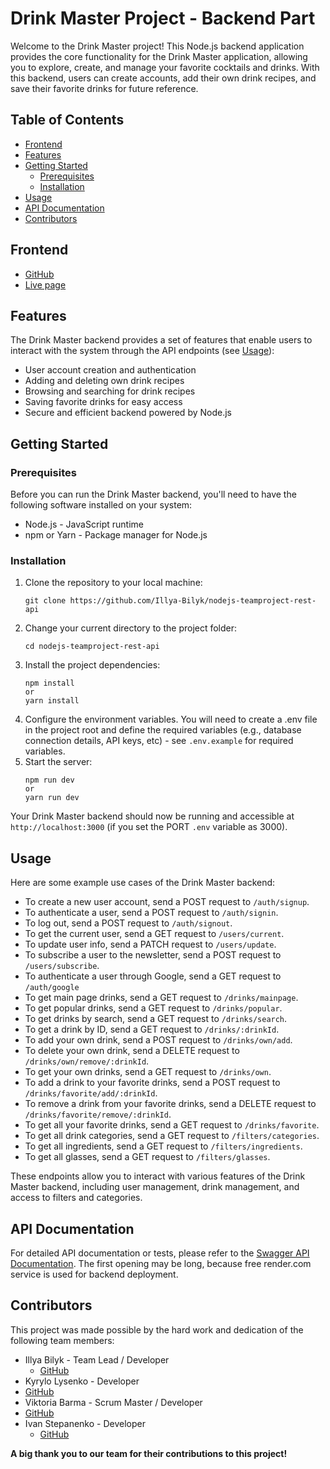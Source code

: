 # Drink Master Project - Backend Part

Welcome to the Drink Master project! This Node.js backend application provides the core functionality for the Drink Master application, allowing you to explore, create, and manage your favorite cocktails and drinks. With this backend, users can create accounts, add their own drink recipes, and save their favorite drinks for future reference.

## Table of Contents

- [Frontend](#frontend)
- [Features](#features)
- [Getting Started](#getting-started)
  - [Prerequisites](#prerequisites)
  - [Installation](#installation)
- [Usage](#usage)
- [API Documentation](#api-docs)
- [Contributors](#contributors)

## <a id="frontend">Frontend</a>

- [GitHub](https://github.com/DanyloTytarenko/DrinkMaster)
- [Live page](https://danylotytarenko.github.io/DrinkMaster/welcome)

## <a id="features">Features</a>

The Drink Master backend provides a set of features that enable users to interact with the system through the API endpoints (see [Usage](#usage)):

- User account creation and authentication
- Adding and deleting own drink recipes
- Browsing and searching for drink recipes
- Saving favorite drinks for easy access
- Secure and efficient backend powered by Node.js

## <a id="getting-started">Getting Started</a>

### <a id="prerequisites">Prerequisites</a>

Before you can run the Drink Master backend, you'll need to have the following software installed on your system:

- Node.js - JavaScript runtime
- npm or Yarn - Package manager for Node.js

### <a id="installation">Installation</a>

1. Clone the repository to your local machine:
   ```
   git clone https://github.com/Illya-Bilyk/nodejs-teamproject-rest-api
   ```
2. Change your current directory to the project folder:
   ```
   cd nodejs-teamproject-rest-api
   ```
3. Install the project dependencies:
   ```
   npm install
   or
   yarn install
   ```
4. Configure the environment variables. You will need to create a .env file in the project root and define the required variables (e.g., database connection details, API keys, etc) - see `.env.example` for required variables.
5. Start the server:
   ```
   npm run dev
   or
   yarn run dev
   ```

Your Drink Master backend should now be running and accessible at `http://localhost:3000` (if you set the PORT `.env` variable as 3000).

## <a id="usage">Usage</a>

Here are some example use cases of the Drink Master backend:

- To create a new user account, send a POST request to `/auth/signup`.
- To authenticate a user, send a POST request to `/auth/signin`.
- To log out, send a POST request to `/auth/signout`.
- To get the current user, send a GET request to `/users/current`.
- To update user info, send a PATCH request to `/users/update`.
- To subscribe a user to the newsletter, send a POST request to `/users/subscribe`.
- To authenticate a user through Google, send a GET request to `/auth/google`
- To get main page drinks, send a GET request to `/drinks/mainpage`.
- To get popular drinks, send a GET request to `/drinks/popular`.
- To get drinks by search, send a GET request to `/drinks/search`.
- To get a drink by ID, send a GET request to `/drinks/:drinkId`.
- To add your own drink, send a POST request to `/drinks/own/add`.
- To delete your own drink, send a DELETE request to `/drinks/own/remove/:drinkId`.
- To get your own drinks, send a GET request to `/drinks/own`.
- To add a drink to your favorite drinks, send a POST request to `/drinks/favorite/add/:drinkId`.
- To remove a drink from your favorite drinks, send a DELETE request to `/drinks/favorite/remove/:drinkId`.
- To get all your favorite drinks, send a GET request to `/drinks/favorite`.
- To get all drink categories, send a GET request to `/filters/categories`.
- To get all ingredients, send a GET request to `/filters/ingredients`.
- To get all glasses, send a GET request to `/filters/glasses`.

These endpoints allow you to interact with various features of the Drink Master backend, including user management, drink management, and access to filters and categories.

## <a id="api-docs">API Documentation</a>

For detailed API documentation or tests, please refer to the [Swagger API Documentation](https://drinks-whm4.onrender.com/api-docs/).
The first opening may be long, because free render.com service is used for backend deployment.

## <a id="contributors">Contributors</a>

This project was made possible by the hard work and dedication of the following team members:

- Illya Bilyk - Team Lead / Developer
  - [GitHub](https://github.com/Illya-Bilyk)
- Kyrylo Lysenko - Developer
- [GitHub](https://github.com/Stylize-K)
- Viktoria Barma - Scrum Master / Developer
- [GitHub](https://github.com/ViktoriiaBarma)
- Ivan Stepanenko - Developer
  - [GitHub](https://github.com/go-to-stars)

**A big thank you to our team for their contributions to this project!**

